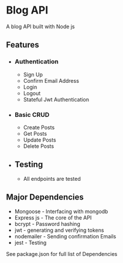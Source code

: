 # Blog API

A blog API built with Node js

## Features
- ### Authentication
    - Sign Up
    - Confirm Email Address
    - Login 
    - Logout
    - Stateful Jwt Authentication
- ### Basic CRUD
    - Create Posts
    - Get Posts
    - Update Posts
    - Delete Posts

- ## Testing
    - All endpoints are tested

## Major Dependencies
- Mongoose - Interfacing with mongodb 
- Express js - The core of the API
- bcrypt - Password hashing
- jwt - generating and verifying tokens
- nodemailer - Sending confirmation Emails
- jest - Testing

See package.json for full list of Dependencies